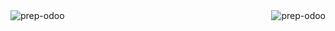 <picture>
  <source srcset="https://github-readme-stats.vercel.app/api?username=prep-odoo&show_icons=true&locale=en">
<img align="left" src="fallback-image.png" alt="prep-odoo" />
</picture>
<picture>
  <source srcset="https://github-readme-streak-stats.herokuapp.com/?user=prep-odoo">
  <img align="right" src="fallback-image.png" alt="prep-odoo" />
</picture>
